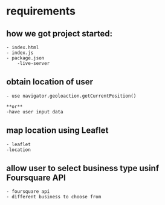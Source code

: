 # requirements

## how we got project started:
    - index.html
    - index.js
    - package.json
        -live-server


## obtain location of user
    - use navigator.geoloaction.getCurrentPosition()

    **or**
    -have user input data

## map location using Leaflet
    - leaflet
    -location

## allow user to select business type usinf Foursquare API
    - foursquare api
    - different business to choose from